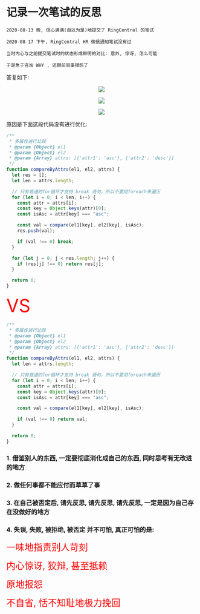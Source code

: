 # 记录一次笔试的反思

```
2020-08-13 晚, 信心满满(自以为是)地提交了 RingCentral 的笔试

2020-08-17 下午, RingCentral HR 微信通知笔试没有过

当时内心与之前提交笔试时的状态形成鲜明的对比: 意外, 惊讶, 怎么可能

于是急于咨询 WHY , 还跟前同事报怨了
```

答复如下:

<p align="center"><img src=https://linmingdao.github.io/blog/assets/perception/0.jpg></p>

<p align="center"><img src=https://linmingdao.github.io/blog/assets/perception/1.jpg></p>

<p align="center"><img src=https://linmingdao.github.io/blog/assets/perception/2.jpg></p>

原因是下面这段代码没有进行优化:

```js
/**
 * 多属性进行比较
 * @param {Object} el1
 * @param {Object} el2
 * @param {Array} attrs: [{'attr1': 'asc'}, {'attr2': 'desc'}]
 */
function compareByAttrs(el1, el2, attrs) {
  let res = [];
  let len = attrs.length;

  // 只有普通的for循环才支持 break 语句，所以不要用foreach来遍历
  for (let i = 0; i < len; i++) {
    const attr = attrs[i];
    const key = Object.keys(attr)[0];
    const isAsc = attr[key] === "asc";

    const val = compare(el1[key], el2[key], isAsc);
    res.push(val);

    if (val !== 0) break;
  }

  for (let j = 0; j < res.length; j++) {
    if (res[j] !== 0) return res[j];
  }

  return 0;
}
```

<font color=#ff0000 size=7>VS</font>

```js
/**
 * 多属性进行比较
 * @param {Object} el1
 * @param {Object} el2
 * @param {Array} attrs: [{'attr1': 'asc'}, {'attr2': 'desc'}]
 */
function compareByAttrs(el1, el2, attrs) {
  let len = attrs.length;

  // 只有普通的for循环才支持 break 语句，所以不要用foreach来遍历
  for (let i = 0; i < len; i++) {
    const attr = attrs[i];
    const key = Object.keys(attr)[0];
    const isAsc = attr[key] === "asc";

    const val = compare(el1[key], el2[key], isAsc);

    if (val !== 0) return val;
  }

  return 0;
}
```

### 1. 借鉴别人的东西, 一定要彻底消化成自己的东西, 同时思考有无改进的地方

### 2. 做任何事都不能应付而草草了事

### 3. 在自己被否定后, 请先反思, 请先反思, 请先反思, 一定是因为自己存在没做好的地方

### 4. 失误, 失败, 被拒绝, 被否定 并不可怕, 真正可怕的是:

<font color=#ff0000 size=5>一味地指责别人苛刻</font>

<font color=#ff0000 size=5>内心惊讶, 狡辩, 甚至抵赖</font>

<font color=#ff0000 size=5>原地报怨</font>

<font color=#ff0000 size=5>不自省, 恬不知耻地极力挽回</font>
